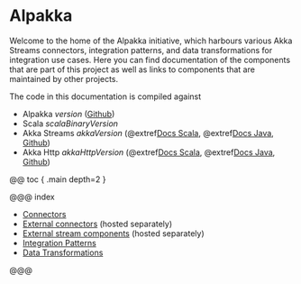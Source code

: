 # Alpakka

Welcome to the home of the Alpakka initiative, which harbours various Akka Streams connectors, integration patterns,
and data transformations for integration use cases. Here you can find documentation of the components that are
part of this project as well as links to components that are maintained by other projects.

The code in this documentation is compiled against

* Alpakka $version$ ([Github](https://github.com/akka/alpakka))
* Scala $scalaBinaryVersion$
* Akka Streams $akkaVersion$ (@extref[Docs Scala](akka-docs:scala/stream/index.html), @extref[Docs Java](akka-docs:java/stream/index.html), [Github](https://github.com/akka/akka))
* Akka Http $akkaHttpVersion$ (@extref[Docs Scala](akka-http-docs:scala.html), @extref[Docs Java](akka-http-docs:java.html), [Github](https://github.com/akka/akka-http))


@@ toc { .main depth=2 }

@@@ index

* [Connectors](connectors.md)
* [External connectors](external-connectors.md) (hosted separately)
* [External stream components](external-components.md) (hosted separately)
* [Integration Patterns](patterns.md)
* [Data Transformations](data-transformations/index.md)

@@@

